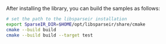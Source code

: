 After installing the library, you can build the samples as follows:

```bash
# set the path to the libsparseir installation
export SparseIR_DIR=$HOME/opt/libsparseir/share/cmake
cmake --build build
cmake --build build --target test
```
